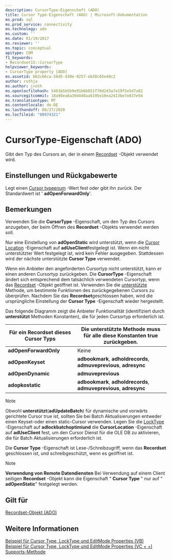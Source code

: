 ```yaml
---
description: CursorType-Eigenschaft (ADO)
title: Cursor Type-Eigenschaft (ADO) | Microsoft-Dokumentation
ms.prod: sql
ms.prod_service: connectivity
ms.technology: ado
ms.custom: ''
ms.date: 01/19/2017
ms.reviewer: ''
ms.topic: conceptual
apitype: COM
f1_keywords:
- Recordset15::CursorType
helpviewer_keywords:
- CursorType property [ADO]
ms.assetid: b62c66ca-58d5-430e-9257-eb38c65e48c2
author: rothja
ms.author: jroth
ms.openlocfilehash: 5401b5b5b9e91b6b851f70d2d3a7e19f5e5d7a82
ms.sourcegitcommit: 18a98ea6a30d448aa6195e10ea2413be7e837e94
ms.translationtype: MT
ms.contentlocale: de-DE
ms.lasthandoff: 08/27/2020
ms.locfileid: "88974321"
---
```

# <a name="cursortype-property-ado"></a>CursorType-Eigenschaft (ADO)
Gibt den Typ des Cursors an, der in einem [Recordset](./recordset-object-ado.md) -Objekt verwendet wird.  
  
## <a name="settings-and-return-values"></a>Einstellungen und Rückgabewerte  
 Legt einen [Cursor typeenum](./cursortypeenum.md) -Wert fest oder gibt ihn zurück. Der Standardwert ist ' **adOpenForwardOnly**'.  
  
## <a name="remarks"></a>Bemerkungen  
 Verwenden Sie die **CursorType** -Eigenschaft, um den Typ des Cursors anzugeben, der beim Öffnen des **Recordset** -Objekts verwendet werden soll.  
  
 Nur eine Einstellung von **adOpenStatic** wird unterstützt, wenn die [Cursor Location](./cursorlocation-property-ado.md) -Eigenschaft auf **adUseClient**festgelegt ist. Wenn ein nicht unterstützter Wert festgelegt ist, wird kein Fehler ausgegeben. Stattdessen wird der nächste unterstützte **Cursor Type** verwendet.  
  
 Wenn ein Anbieter den angeforderten Cursortyp nicht unterstützt, kann er einen anderen Cursortyp zurückgeben. Die **CursorType** -Eigenschaft ändert sich entsprechend dem tatsächlich verwendeten Cursortyp, wenn das [Recordset](./recordset-object-ado.md) -Objekt geöffnet ist. Verwenden Sie die [unterstützte](./supports-method.md) Methode, um bestimmte Funktionen des zurückgegebenen Cursors zu überprüfen. Nachdem Sie das **Recordset**geschlossen haben, wird die ursprüngliche Einstellung der **Cursor Type** -Eigenschaft wieder hergestellt.  
  
 Das folgende Diagramm zeigt die Anbieter Funktionalität (identifiziert durch **unterstützt** Methoden Konstanten), die für jeden Cursortyp erforderlich ist.  
  
|Für ein Recordset dieses Cursor Typs|Die unterstützte Methode muss für alle diese Konstanten true zurückgeben.|  
|----------------------------------------|---------------------------------------------------------------------|  
|**adOpenForwardOnly**|Keine|  
|**adOpenKeyset**|**adbookmark**, **adholdrecords**, **admuveprevious**, **adresync**|  
|**adOpenDynamic**|**admuveprevious**|  
|**adopkostatic**|**adbookmark**, **adholdrecords**, **admuveprevious**, **adresync**|  
  
> [!NOTE]
>  Obwohl **unterstützt**(**adUpdateBatch**) für dynamische und vorwärts gerichtete Cursor true ist, sollten Sie bei Batch Aktualisierungen entweder einen Keyset-oder einen static-Cursor verwenden. Legen Sie die [LockType](./locktype-property-ado.md) -Eigenschaft auf **adlockbatchoptimiund** die **CursorLocation** -Eigenschaft auf **adUseClient** fest, um den Cursor Dienst für die OLE DB zu aktivieren, die für Batch Aktualisierungen erforderlich ist.  
  
 Die **Cursor Type** -Eigenschaft ist Lese-/Schreibzugriff, wenn das **Recordset** geschlossen ist, und schreibgeschützt, wenn es geöffnet ist.  
  
> [!NOTE]
>  **Verwendung von Remote Datendiensten** Bei Verwendung auf einem Client seitigen **Recordset** -Objekt kann die Eigenschaft " **Cursor Type** " nur auf " **adOpenStatic**" festgelegt werden.  
  
## <a name="applies-to"></a>Gilt für  
 [Recordset-Objekt (ADO)](./recordset-object-ado.md)  
  
## <a name="see-also"></a>Weitere Informationen  
 [Beispiel für Cursor Type, LockType und EditMode Properties (VB)](./cursortype-locktype-and-editmode-properties-example-vb.md)   
 [Beispiel für Cursor Type, LockType und EditMode Properties (VC + +)](./cursortype-locktype-and-editmode-properties-example-vc.md)   
 [Supports-Methode](./supports-method.md)